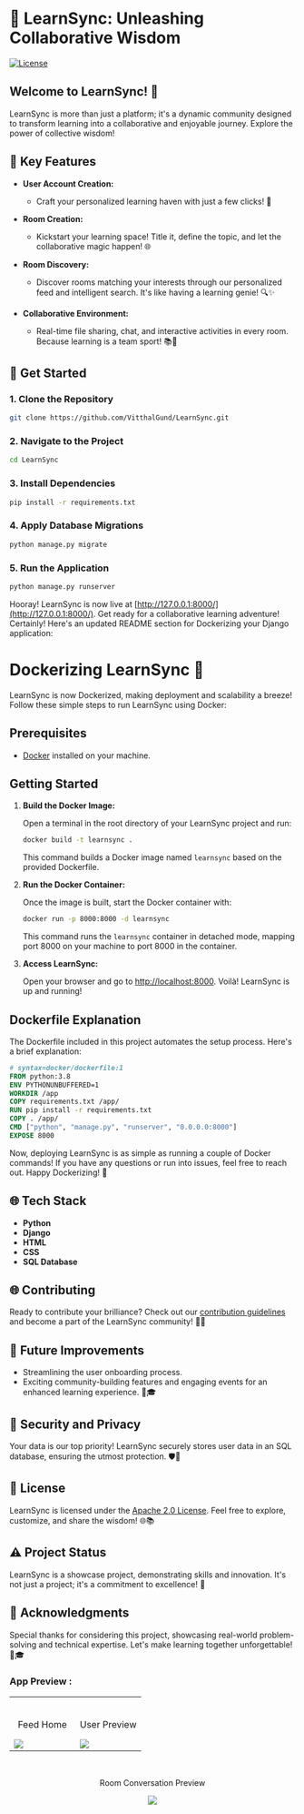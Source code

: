 # 🚀 LearnSync: Unleashing Collaborative Wisdom

[![License](https://img.shields.io/badge/License-Apache%202.0-blue.svg)](https://opensource.org/licenses/Apache-2.0)

## Welcome to LearnSync! 🌟

LearnSync is more than just a platform; it's a dynamic community designed to transform learning into a collaborative and enjoyable journey. Explore the power of collective wisdom!

## 🌈 Key Features

- **User Account Creation:**
  - Craft your personalized learning haven with just a few clicks! 🚀

- **Room Creation:**
  - Kickstart your learning space! Title it, define the topic, and let the collaborative magic happen! 🌐

- **Room Discovery:**
  - Discover rooms matching your interests through our personalized feed and intelligent search. It's like having a learning genie! 🔍✨

- **Collaborative Environment:**
  - Real-time file sharing, chat, and interactive activities in every room. Because learning is a team sport! 📚💬

## 🚀 Get Started

### 1. Clone the Repository
   ```bash
   git clone https://github.com/VitthalGund/LearnSync.git
   ```

### 2. Navigate to the Project
   ```bash
   cd LearnSync
   ```

### 3. Install Dependencies
   ```bash
   pip install -r requirements.txt
   ```

### 4. Apply Database Migrations
   ```bash
   python manage.py migrate
   ```

### 5. Run the Application
   ```bash
   python manage.py runserver
   ```

   Hooray! LearnSync is now live at [http://127.0.0.1:8000/](http://127.0.0.1:8000/). Get ready for a collaborative learning adventure!
Certainly! Here's an updated README section for Dockerizing your Django application:

# Dockerizing LearnSync 🐳

LearnSync is now Dockerized, making deployment and scalability a breeze! Follow these simple steps to run LearnSync using Docker:

## Prerequisites

- [Docker](https://www.docker.com/get-started) installed on your machine.

## Getting Started

1. **Build the Docker Image:**

   Open a terminal in the root directory of your LearnSync project and run:

   ```bash
   docker build -t learnsync .
   ```

   This command builds a Docker image named `learnsync` based on the provided Dockerfile.

2. **Run the Docker Container:**

   Once the image is built, start the Docker container with:

   ```bash
   docker run -p 8000:8000 -d learnsync
   ```

   This command runs the `learnsync` container in detached mode, mapping port 8000 on your machine to port 8000 in the container.

3. **Access LearnSync:**

   Open your browser and go to [http://localhost:8000](http://localhost:8000). Voilà! LearnSync is up and running!

## Dockerfile Explanation

The Dockerfile included in this project automates the setup process. Here's a brief explanation:

```Dockerfile
# syntax=docker/dockerfile:1
FROM python:3.8
ENV PYTHONUNBUFFERED=1
WORKDIR /app
COPY requirements.txt /app/
RUN pip install -r requirements.txt
COPY . /app/
CMD ["python", "manage.py", "runserver", "0.0.0.0:8000"]
EXPOSE 8000
```
Now, deploying LearnSync is as simple as running a couple of Docker commands! If you have any questions or run into issues, feel free to reach out. Happy Dockerizing! 🚀

## 🌐 Tech Stack

- **Python**
- **Django**
- **HTML**
- **CSS**
- **SQL Database**

## 🌐 Contributing

Ready to contribute your brilliance? Check out our [contribution guidelines](CONTRIBUTING.md) and become a part of the LearnSync community! 🤝🚀

## 🚀 Future Improvements

- Streamlining the user onboarding process.
- Exciting community-building features and engaging events for an enhanced learning experience. 🎉🎓

## 🔐 Security and Privacy

Your data is our top priority! LearnSync securely stores user data in an SQL database, ensuring the utmost protection. 🛡️💼

## 📝 License

LearnSync is licensed under the [Apache 2.0 License](LICENSE). Feel free to explore, customize, and share the wisdom! 🌐📚

## ⚠️ Project Status

LearnSync is a showcase project, demonstrating skills and innovation. It's not just a project; it's a commitment to excellence! 🌟

## 🙏 Acknowledgments

Special thanks for considering this project, showcasing real-world problem-solving and technical expertise. Let's make learning together unforgettable! 🚀🎓

### App Preview :
<div align="center">
<table width="100%"> 
<tr>
<td width="50%">      
&nbsp; 
<br>
<p align="center">
  Feed Home
</p>
  <img src="https://github.com/VitthalGund/LearnSync/assets/97181033/d21bfabe-0872-4310-89e3-1f210e362b90">


</td> 
<td width="50%">
<br>
<p align="center">
  User Preview
</p>
<img src="https://github.com/VitthalGund/LearnSync/assets/97181033/05a20df5-26e1-462b-8a0e-c29be07cf717">


</td>
</table>

<td width="50%">
<br>
<p align="center">
  Room Conversation Preview
</p>
<img src="https://github.com/VitthalGund/LearnSync/assets/97181033/44b36e24-9aaa-4e96-b791-4979cd422b2d">

</td>
</table>


